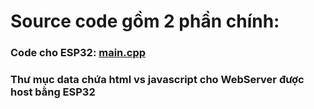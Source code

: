 


# Source code gồm 2 phần chính:
### Code cho ESP32: [main.cpp]([main.cpp](https://github.com/ronglua111x2/bpm-spo2-esp32/tree/main/src/main.cpp))
### Thư mục data chứa html vs javascript cho WebServer được host bằng ESP32

